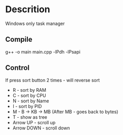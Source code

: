 # Descrition
Windows only task manager

## Compile
g++ -o main main.cpp -lPdh -lPsapi

## Control
If press sort button 2 times - will reverse sort
* R - sort by RAM
* C - sort by CPU
* N - sort by Name
* I - sort by PID
* M - B -> KB -> MB (After MB - goes back to bytes)
* T - show as tree
* Arrow UP - scroll up
* Arrow DOWN - scroll down